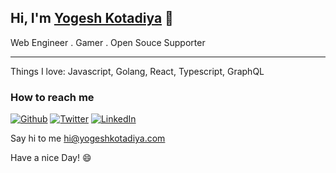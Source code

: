## Hi, I'm [Yogesh Kotadiya](https://yogeshkotadiya.com) :wave:

Web Engineer . Gamer . Open Souce Supporter

---

Things I love: Javascript, Golang, React, Typescript, GraphQL


### How to reach me 

<p><a href="https://github.com/yogeshkotadiya" target="_blank"><img alt="Github" src="https://img.shields.io/badge/GitHub-%2312100E.svg?&style=for-the-badge&logo=Github&logoColor=white" /></a> <a href="https://twitter.com/yogeshkotadiya" target="_blank"><img alt="Twitter" src="https://img.shields.io/badge/twitter-%231DA1F2.svg?&style=for-the-badge&logo=twitter&logoColor=white" /></a> <a href="https://www.linkedin.com/in/yogeshkotadiya" target="_blank"><img alt="LinkedIn" src="https://img.shields.io/badge/linkedin-%230077B5.svg?&style=for-the-badge&logo=linkedin&logoColor=white" /></a>
</p>

Say hi to me [hi@yogeshkotadiya.com](mailto:hi@yogeshkotadiya.com)

Have a nice Day! :smile:
